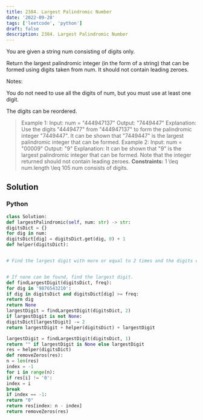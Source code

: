 ```yaml
---
title: 2384. Largest Palindromic Number
date: '2022-09-28'
tags: ['leetcode', 'python']
draft: false
description: 2384. Largest Palindromic Number
---
```



You are given a string num consisting of digits only.

Return the largest palindromic integer (in the form of a string) that can be formed using digits taken from num. It should not contain leading zeroes.

Notes:

You do not need to use all the digits of num, but you must use at least one digit.

The digits can be reordered.

> Example 1:
> Input: num = "444947137"
> Output: "7449447"
> Explanation:
> Use the digits "4449477" from "444947137" to form the palindromic integer "7449447".
> It can be shown that "7449447" is the largest palindromic integer that can be formed.
> Example 2:
> Input: num = "00009"
> Output: "9"
> Explanation:
> It can be shown that "9" is the largest palindromic integer that can be formed.
> Note that the integer returned should not contain leading zeroes.
**Constraints:**
> 1 <TeX>\leq</TeX> num.length <TeX>\leq</TeX> 105
> num consists of digits.


## Solution


### Python
```python
class Solution:
def largestPalindromic(self, num: str) -> str:
digitsDict = {}
for dig in num:
digitsDict[dig] = digitsDict.get(dig, 0) + 1
def helper(digitsDict):


# Find the largest digit with more or equal to 2 times and the digits can not be zero.


# If none can be found, find the largest digit.
def findLargestDigit(digitsDict, freq):
for dig in '9876543210':
if dig in digitsDict and digitsDict[dig] >= freq:
return dig
return None
largestDigit = findLargestDigit(digitsDict, 2)
if largestDigit is not None:
digitsDict[largestDigit] -= 2
return largestDigit + helper(digitsDict) + largestDigit

largestDigit = findLargestDigit(digitsDict, 1)
return "" if largestDigit is None else largestDigit
res = helper(digitsDict)
def removeZeros(res):
n = len(res)
index = -1
for i in range(n):
if res[i] != '0':
index = i
break
if index == -1:
return "0"
return res[index: n - index]
return removeZeros(res)
```
